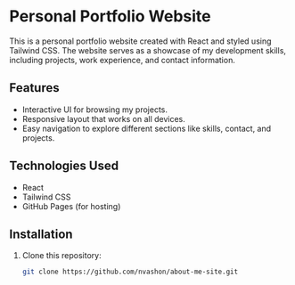 # Personal Portfolio Website

This is a personal portfolio website created with React and styled using Tailwind CSS. The website serves as a showcase of my development skills, including projects, work experience, and contact information.

## Features
- Interactive UI for browsing my projects.
- Responsive layout that works on all devices.
- Easy navigation to explore different sections like skills, contact, and projects.

## Technologies Used
- React
- Tailwind CSS
- GitHub Pages (for hosting)

## Installation
1. Clone this repository:
   ```bash
   git clone https://github.com/nvashon/about-me-site.git
